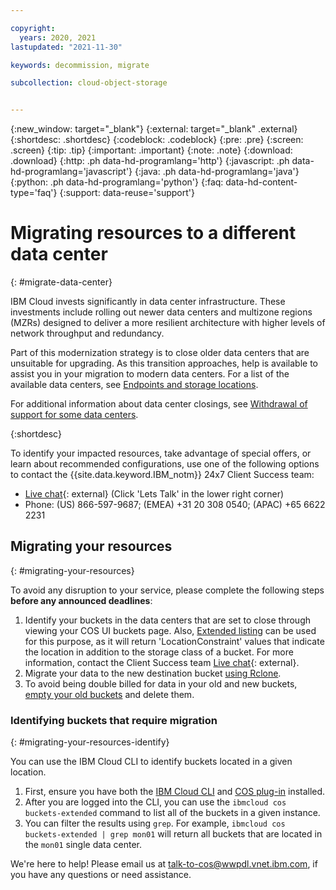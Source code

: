 ```yaml
---

copyright:
  years: 2020, 2021
lastupdated: "2021-11-30"

keywords: decommission, migrate

subcollection: cloud-object-storage


---
```

{:new_window: target="_blank"}
{:external: target="_blank" .external}
{:shortdesc: .shortdesc}
{:codeblock: .codeblock}
{:pre: .pre}
{:screen: .screen}
{:tip: .tip}
{:important: .important}
{:note: .note}
{:download: .download} 
{:http: .ph data-hd-programlang='http'} 
{:javascript: .ph data-hd-programlang='javascript'} 
{:java: .ph data-hd-programlang='java'} 
{:python: .ph data-hd-programlang='python'}
{:faq: data-hd-content-type='faq'}
{:support: data-reuse='support'}

# Migrating resources to a different data center
{: #migrate-data-center}

IBM Cloud invests significantly in data center infrastructure. These investments include rolling out newer data centers and multizone regions (MZRs) designed to deliver a more resilient architecture with higher levels of network throughput and redundancy. 

Part of this modernization strategy is to close older data centers that are unsuitable for upgrading. As this transition approaches, help is available to assist you in your migration to modern data centers. For a list of the available data centers, see [Endpoints and storage locations](/docs/services/cloud-object-storage?topic=cloud-object-storage-endpoints).

For additional information about data center closings, see [Withdrawal of support for some data centers](/docs/get-support?topic=get-support-dc-closure). 

{:shortdesc}

To identify your impacted resources, take advantage of special offers, or learn about recommended configurations, use one of the following options to contact the {{site.data.keyword.IBM_notm}} 24x7 Client Success team: 
  * [Live chat](https://www.ibm.com/cloud/data-centers/?focusArea=WCP%20-%20Pooled%20CSM&contactmodule){: external} (Click 'Lets Talk' in the lower right corner)
  * Phone: (US) 866-597-9687; (EMEA) +31 20 308 0540; (APAC) +65 6622 2231


## Migrating your resources
{: #migrating-your-resources}
 
To avoid any disruption to your service, please complete the following steps **before any announced deadlines**: 

1. Identify your buckets in the data centers that are set to close through viewing your COS UI buckets page. Also, [Extended listing](/docs/cloud-object-storage?topic=cloud-object-storage-compatibility-api-bucket-operations#compatibility-api-list-buckets-extended) can be used for this purpose, as it will return 'LocationConstraint' values that indicate the location in addition to the storage class of a bucket. For more information, contact the Client Success team [Live chat](https://www.ibm.com/cloud/data-centers/?focusArea=WCP%20-%20Pooled%20CSM&contactmodule){: external}. 
2. Migrate your data to the new destination bucket [using Rclone](https://cloud.ibm.com/docs/services/cloud-object-storage?topic=cloud-object-storage-region-copy).
3. To avoid being double billed for data in your old and new buckets, [empty your old buckets](https://cloud.ibm.com/docs/cloud-object-storage?topic=cloud-object-storage-deleting-multiple-objects-patterns) and delete them. 

### Identifying buckets that require migration
{: #migrating-your-resources-identify}

You can use the IBM Cloud CLI to identify buckets located in a given location.

1. First, ensure you have both the [IBM Cloud CLI](/docs/cli) and [COS plug-in](/docs/cloud-object-storage?topic=cloud-object-storage-cli-plugin-ic-cos-cli) installed.
2. After you are logged into the CLI, you can use the `ibmcloud cos buckets-extended` command to list all of the buckets in a given instance.
3. You can filter the results using `grep`. For example, `ibmcloud cos buckets-extended | grep mon01` will return all buckets that are located in the `mon01` single data center.

We're here to help! Please email us at talk-to-cos@wwpdl.vnet.ibm.com, if you have any questions or need assistance.


